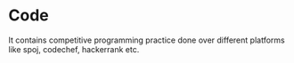 Code
====
It contains competitive programming practice done over different platforms like spoj, codechef, hackerrank etc.

